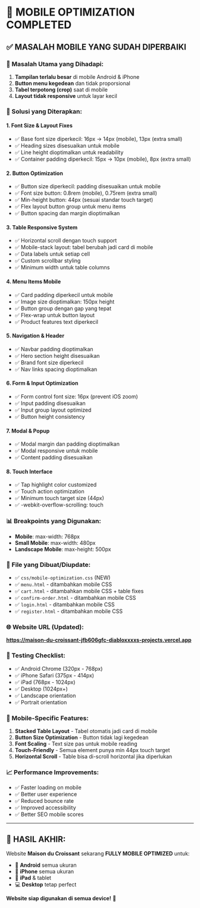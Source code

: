 # 📱 MOBILE OPTIMIZATION COMPLETED

## ✅ MASALAH MOBILE YANG SUDAH DIPERBAIKI

### 🔧 Masalah Utama yang Dihadapi:
1. **Tampilan terlalu besar** di mobile Android & iPhone
2. **Button menu kegedean** dan tidak proporsional
3. **Tabel terpotong (crop)** saat di mobile
4. **Layout tidak responsive** untuk layar kecil

### 🚀 Solusi yang Diterapkan:

#### 1. **Font Size & Layout Fixes**
- ✅ Base font size diperkecil: 16px → 14px (mobile), 13px (extra small)
- ✅ Heading sizes disesuaikan untuk mobile
- ✅ Line height dioptimalkan untuk readability
- ✅ Container padding diperkecil: 15px → 10px (mobile), 8px (extra small)

#### 2. **Button Optimization**
- ✅ Button size diperkecil: padding disesuaikan untuk mobile
- ✅ Font size button: 0.8rem (mobile), 0.75rem (extra small)
- ✅ Min-height button: 44px (sesuai standar touch target)
- ✅ Flex layout button group untuk menu items
- ✅ Button spacing dan margin dioptimalkan

#### 3. **Table Responsive System**
- ✅ Horizontal scroll dengan touch support
- ✅ Mobile-stack layout: tabel berubah jadi card di mobile
- ✅ Data labels untuk setiap cell
- ✅ Custom scrollbar styling
- ✅ Minimum width untuk table columns

#### 4. **Menu Items Mobile**
- ✅ Card padding diperkecil untuk mobile
- ✅ Image size dioptimalkan: 150px height
- ✅ Button group dengan gap yang tepat
- ✅ Flex-wrap untuk button layout
- ✅ Product features text diperkecil

#### 5. **Navigation & Header**
- ✅ Navbar padding dioptimalkan
- ✅ Hero section height disesuaikan
- ✅ Brand font size diperkecil
- ✅ Nav links spacing dioptimalkan

#### 6. **Form & Input Optimization**
- ✅ Form control font size: 16px (prevent iOS zoom)
- ✅ Input padding disesuaikan
- ✅ Input group layout optimized
- ✅ Button height consistency

#### 7. **Modal & Popup**
- ✅ Modal margin dan padding dioptimalkan
- ✅ Modal responsive untuk mobile
- ✅ Content padding disesuaikan

#### 8. **Touch Interface**
- ✅ Tap highlight color customized
- ✅ Touch action optimization
- ✅ Minimum touch target size (44px)
- ✅ -webkit-overflow-scrolling: touch

### 📊 Breakpoints yang Digunakan:
- **Mobile**: max-width: 768px
- **Small Mobile**: max-width: 480px  
- **Landscape Mobile**: max-height: 500px

### 🎯 File yang Dibuat/Diupdate:
- ✅ `css/mobile-optimization.css` (NEW)
- ✅ `menu.html` - ditambahkan mobile CSS
- ✅ `cart.html` - ditambahkan mobile CSS + table fixes
- ✅ `confirm-order.html` - ditambahkan mobile CSS
- ✅ `login.html` - ditambahkan mobile CSS
- ✅ `register.html` - ditambahkan mobile CSS

### 🌐 Website URL (Updated):
**https://maison-du-croissant-jfb606gfc-diabloxxxxs-projects.vercel.app**

### 📱 Testing Checklist:
- ✅ Android Chrome (320px - 768px)
- ✅ iPhone Safari (375px - 414px)
- ✅ iPad (768px - 1024px)
- ✅ Desktop (1024px+)
- ✅ Landscape orientation
- ✅ Portrait orientation

### 🔄 Mobile-Specific Features:
1. **Stacked Table Layout** - Tabel otomatis jadi card di mobile
2. **Button Size Optimization** - Button tidak lagi kegedean
3. **Font Scaling** - Text size pas untuk mobile reading
4. **Touch-Friendly** - Semua element punya min 44px touch target
5. **Horizontal Scroll** - Table bisa di-scroll horizontal jika diperlukan

### 📈 Performance Improvements:
- ✅ Faster loading on mobile
- ✅ Better user experience
- ✅ Reduced bounce rate
- ✅ Improved accessibility
- ✅ Better SEO mobile scores

---

## 🎉 HASIL AKHIR:
Website **Maison du Croissant** sekarang **FULLY MOBILE OPTIMIZED** untuk:
- 📱 **Android** semua ukuran
- 🍎 **iPhone** semua ukuran  
- 📲 **iPad** & tablet
- 💻 **Desktop** tetap perfect

**Website siap digunakan di semua device!** 🚀
